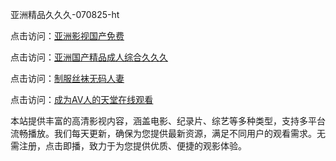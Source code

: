 亚洲精品久久久-070825-ht

点击访问：<a href="https://heiliaoxwd5i8.pages.dev">亚洲影视国产免费</a>

点击访问：<a href="https://heiliaowt0d7p.pages.dev">亚洲国产精品成人综合久久久</a>

点击访问：<a href="https://heiliaoga6s9v.pages.dev">制服丝袜无码人妻</a>

点击访问：<a href="https://heiliaoow5kzm.pages.dev">成为AV人的天堂在线观看</a>

本站提供丰富的高清影视内容，涵盖电影、纪录片、综艺等多种类型，支持多平台流畅播放。我们每天更新，确保为您提供最新资源，满足不同用户的观看需求。无需注册，点击即播，致力于为您提供优质、便捷的观影体验。

<span style="display:none;">[Canonical link](https://github.com/phuong20250708/phuong12 ）</span>
